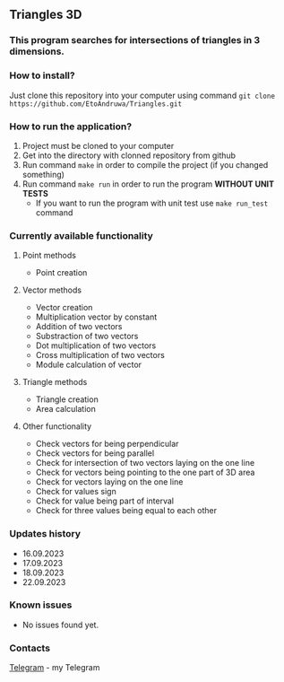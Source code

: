 ## Triangles 3D
### This program searches for intersections of triangles in 3 dimensions.

### How to install?
Just clone this repository into your computer using command `git clone https://github.com/EtoAndruwa/Triangles.git`

### How to run the application?
1. Project must be cloned to your computer
2. Get into the directory with clonned repository from github
3. Run command `make` in order to compile the project (if you changed something)
4. Run command `make run` in order to run the program **WITHOUT UNIT TESTS**
    * If you want to run the program with unit test use `make run_test` command

### Currently available functionality
1. Point methods
    * Point creation
2. Vector methods
    * Vector creation
    * Multiplication vector by constant
    * Addition of two vectors
    * Substraction of two vectors
    * Dot multiplication of two vectors
    * Cross multiplication of two vectors
    * Module calculation of vector
3. Triangle methods
    * Triangle creation
    * Area calculation

4. Other functionality
    * Check vectors for being perpendicular
    * Check vectors for being parallel
    * Check for intersection of two vectors laying on the one line
    * Check for vectors being pointing to the one part of 3D area
    * Check for vectors laying on the one line
    * Check for values sign
    * Check for value being part of interval
    * Check for three values being equal to each other

### Updates history
* 16.09.2023
* 17.09.2023
* 18.09.2023
* 22.09.2023

### Known issues
* No issues found yet.

### Contacts
[Telegram](https://t.me/eto_andruwa "Telegram") - my Telegram



